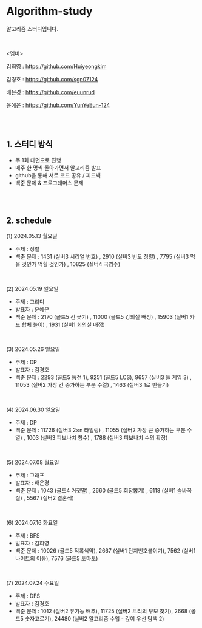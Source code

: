 # Algorithm-study
알고리즘 스터디입니다.

<br>


<멤버>


김희영 : https://github.com/Huiyeongkim

김경호 : https://github.com/sgn07124

배은경 : https://github.com/euunrud

윤예은 : https://github.com/YunYeEun-124

<br>
<br>


## 1. 스터디 방식
- 주 1회 대면으로 진행
- 매주 한 명씩 돌아가면서 알고리즘 발표
- github을 통해 서로 코드 공유 / 피드백
- 백준 문제 & 프로그래머스 문제

<br>
<br>




## 2. schedule
(1) 2024.05.13 월요일
- 주제 : 정렬
- 백준 문제 :
 1431 (실버3 시리얼 번호) , 2910 (실버3 빈도 정렬) , 7795 (실버3 먹을 것인가 먹힐 것인가) , 10825 (실버4 국영수)


<br>

(2) 2024.05.19 일요일
- 주제 : 그리디
- 발표자 : 윤예은
- 백준 문제 :
 2170	(골드5 선 긋기) , 11000 (골드5 강의실 배정) , 15903 (실버1 카드 합체 놀이) , 1931	(실버1 회의실 배정)

<br>

(3) 2024.05.26 일요일
- 주제 : DP
- 발표자 : 김경호
- 백준 문제 :
 2293 (골드5 동전 1), 9251	(골드5 LCS), 9657	(실버3 돌 게임 3) , 11053	(실버2 가장 긴 증가하는 부분 수열) , 1463	(실버3 1로 만들기)

<br>

(4) 2024.06.30 일요일
- 주제 : DP
- 백준 문제 :
  11726	(실버3 2×n 타일링) , 11055	(실버2 가장 큰 증가하는 부분 수열) , 1003	(실버3 피보나치 함수) , 1788	(실버3 피보나치 수의 확장)


<br>

(5) 2024.07.08 월요일
- 주제 : 그래프
- 발표자 : 배은경
- 백준 문제 :
  1043	(골드4 거짓말) , 2660 (골드5 회장뽑기) , 6118	(실버1 숨바꼭질) , 5567 (실버2 결혼식)


<br>

(6) 2024.07.16 화요일
- 주제 : BFS
- 발표자 : 김희영
- 백준 문제 :
   10026 (골드5 적록색약), 2667 (실버1	단지번호붙이기), 7562	(실버1 나이트의 이동), 7576	(골드5 토마토)


<br>

(7) 2024.07.24 수요일
- 주제 : DFS
- 발표자 : 김경호
- 백준 문제 : 
1012	(실버2 유기농 배추), 11725	(실버2 트리의 부모 찾기), 2668	(골드5 숫자고르기), 24480	(실버2 알고리즘 수업 - 깊이 우선 탐색 2)



  
  



<br>

<br>



